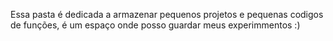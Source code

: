 Essa pasta é dedicada a armazenar pequenos projetos e pequenas codigos de funções, é um espaço onde posso guardar meus experimmentos :)
